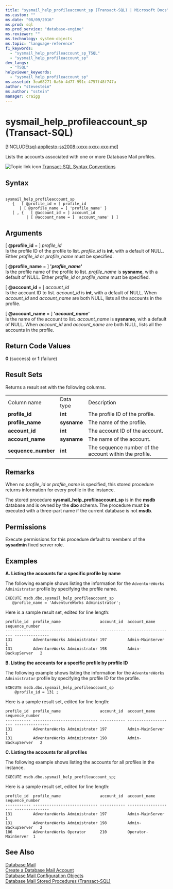 ```yaml
---
title: "sysmail_help_profileaccount_sp (Transact-SQL) | Microsoft Docs"
ms.custom: ""
ms.date: "08/09/2016"
ms.prod: sql
ms.prod_service: "database-engine"
ms.reviewer: ""
ms.technology: system-objects
ms.topic: "language-reference"
f1_keywords: 
  - "sysmail_help_profileaccount_sp_TSQL"
  - "sysmail_help_profileaccount_sp"
dev_langs: 
  - "TSQL"
helpviewer_keywords: 
  - "sysmail_help_profileaccount_sp"
ms.assetid: 3ea68271-0a6b-4d77-991c-4757f48f747a
author: "stevestein"
ms.author: "sstein"
manager: craigg
---
```

# sysmail_help_profileaccount_sp (Transact-SQL)
[!INCLUDE[tsql-appliesto-ss2008-xxxx-xxxx-xxx-md](../../includes/tsql-appliesto-ss2008-xxxx-xxxx-xxx-md.md)]

  Lists the accounts associated with one or more Database Mail profiles.  
    
 ![Topic link icon](../../database-engine/configure-windows/media/topic-link.gif "Topic link icon") [Transact-SQL Syntax Conventions](../../t-sql/language-elements/transact-sql-syntax-conventions-transact-sql.md)  
  
## Syntax  
  
```  
  
sysmail_help_profileaccount_sp  
   {   [ @profile_id = ] profile_id   
      | [ @profile_name = ] 'profile_name' }  
   [ , {   [ @account_id = ] account_id  
         | [ @account_name = ] 'account_name' } ]  
```  
  
## Arguments  
 [ **@profile_id** = ] *profile_id*  
 Is the profile ID of the profile to list. *profile_id* is **int**, with a default of NULL. Either *profile_id* or *profile_name* must be specified.  
  
 [ **@profile_name** = ] **'***profile_name***'**  
 Is the profile name of the profile to list. *profile_name* is **sysname**, with a default of NULL. Either *profile_id* or *profile_name* must be specified.  
  
 [ **@account_id** = ] *account_id*  
 Is the account ID to list. *account_id* is **int**, with a default of NULL. When *account_id* and *account_name* are both NULL, lists all the accounts in the profile.  
  
 [ **@account_name** = ] **'***account_name***'**  
 Is the name of the account to list. *account_name* is **sysname**, with a default of NULL. When *account_id* and *account_name* are both NULL, lists all the accounts in the profile.  
  
## Return Code Values  
 **0** (success) or **1** (failure)  
  
## Result Sets  
 Returns a result set with the following columns.  
  
||||  
|-|-|-|  
|Column name|Data type|Description|  
|**profile_id**|**int**|The profile ID of the profile.|  
|**profile_name**|**sysname**|The name of the profile.|  
|**account_id**|**int**|The account ID of the account.|  
|**account_name**|**sysname**|The name of the account.|  
|**sequence_number**|**int**|The sequence number of the account within the profile.|  
  
## Remarks  
 When no *profile_id* or *profile_name* is specified, this stored procedure returns information for every profile in the instance.  
  
 The stored procedure **sysmail_help_profileaccount_sp** is in the **msdb** database and is owned by the **dbo** schema. The procedure must be executed with a three-part name if the current database is not **msdb**.  
  
## Permissions  
 Execute permissions for this procedure default to members of the **sysadmin** fixed server role.  
  
## Examples  
 **A. Listing the accounts for a specific profile by name**  
  
 The following example shows listing the information for the `AdventureWorks Administrator` profile by specifying the profile name.  
  
```  
EXECUTE msdb.dbo.sysmail_help_profileaccount_sp  
   @profile_name = 'AdventureWorks Administrator';  
```  
  
 Here is a sample result set, edited for line length:  
  
```  
profile_id  profile_name                 account_id  account_name         sequence_number  
----------- ---------------------------- ----------- -------------------- ---------------  
131         AdventureWorks Administrator 197         Admin-MainServer     1  
131         AdventureWorks Administrator 198         Admin-BackupServer   2  
```  
  
 **B. Listing the accounts for a specific profile by profile ID**  
  
 The following example shows listing the information for the `AdventureWorks Administrator` profile by specifying the profile ID for the profile.  
  
```  
EXECUTE msdb.dbo.sysmail_help_profileaccount_sp  
    @profile_id = 131 ;  
```  
  
 Here is a sample result set, edited for line length:  
  
```  
profile_id  profile_name                 account_id  account_name         sequence_number  
----------- ---------------------------- ----------- -------------------- ---------------  
131         AdventureWorks Administrator 197         Admin-MainServer     1  
131         AdventureWorks Administrator 198         Admin-BackupServer   2  
```  
  
 **C. Listing the accounts for all profiles**  
  
 The following example shows listing the accounts for all profiles in the instance.  
  
```  
EXECUTE msdb.dbo.sysmail_help_profileaccount_sp;  
```  
  
 Here is a sample result set, edited for line length:  
  
```  
profile_id  profile_name                 account_id  account_name         sequence_number  
----------- ---------------------------- ----------- -------------------- ---------------  
131         AdventureWorks Administrator 197         Admin-MainServer     1  
131         AdventureWorks Administrator 198         Admin-BackupServer   2  
106         AdventureWorks Operator      210         Operator-MainServer  1  
```  
  
## See Also  
 [Database Mail](../../relational-databases/database-mail/database-mail.md)   
 [Create a Database Mail Account](../../relational-databases/database-mail/create-a-database-mail-account.md)   
 [Database Mail Configuration Objects](../../relational-databases/database-mail/database-mail-configuration-objects.md)   
 [Database Mail Stored Procedures &#40;Transact-SQL&#41;](../../relational-databases/system-stored-procedures/database-mail-stored-procedures-transact-sql.md)  
  
  
